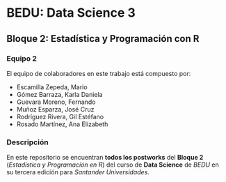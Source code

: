 # BEDU: Data Science 3
## Bloque 2: Estadística y Programación con R

### Equipo 2
El equipo de colaboradores en este trabajo está compuesto por:
- Escamilla Zepeda, Mario
- Gómez Barraza, Karla Daniela
- Guevara Moreno, Fernando
- Muñoz Esparza, José Cruz
- Rodríguez Rivera, Gil Estéfano
- Rosado Martínez, Ana Elizabeth


### Descripción
En este repositorio se encuentran __todos los postworks__ del __Bloque 2__ (_Estadística y Programación en R_) del curso de __Data Science__ de _BEDU_ en su tercera edición para _Santander Universidades_.
